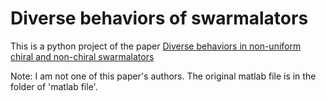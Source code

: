 # Diverse behaviors of swarmalators

This is a python project of the paper [Diverse behaviors in non-uniform chiral and non-chiral swarmalators](https://www.nature.com/articles/s41467-023-36563-4)

Note: I am not one of this paper's authors. 
The original matlab file is in the folder of 'matlab file'.